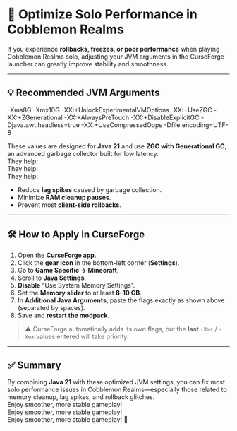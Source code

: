 # 🚀 Optimize Solo Performance in Cobblemon Realms

If you experience **rollbacks, freezes, or poor performance** when playing Cobblemon Realms solo, adjusting your JVM arguments in the CurseForge launcher can greatly improve stability and smoothness.

---

## 💡 Recommended JVM Arguments

-Xms8G -Xmx10G -XX:+UnlockExperimentalVMOptions -XX:+UseZGC -XX:+ZGenerational
-XX:+AlwaysPreTouch -XX:+DisableExplicitGC -Djava.awt.headless=true
-XX:+UseCompressedOops -Dfile.encoding=UTF-8

These values are designed for **Java 21** and use **ZGC with Generational GC**, an advanced garbage collector built for low latency.\
They help:\
They help:\
They help:

- Reduce **lag spikes** caused by garbage collection.
- Minimize **RAM cleanup pauses**.
- Prevent most **client-side rollbacks**.

---

## 🛠 How to Apply in CurseForge

1. Open the **CurseForge app**.
2. Click the **gear icon** in the bottom-left corner (**Settings**).
3. Go to **Game Specific → Minecraft**.
4. Scroll to **Java Settings**.
5. **Disable** “Use System Memory Settings”.
6. Set the **Memory slider** to at least **8–10 GB**.
7. In **Additional Java Arguments**, paste the flags exactly as shown above (separated by spaces).
8. Save and **restart the modpack**.

> ⚠️ CurseForge automatically adds its own flags, but the **last** `-Xms` / `-Xmx` values entered will take priority.

---

## ✅ Summary

By combining **Java 21** with these optimized JVM settings, you can fix most solo performance issues in Cobblemon Realms—especially those related to memory cleanup, lag spikes, and rollback glitches.\
Enjoy smoother, more stable gameplay!\
Enjoy smoother, more stable gameplay!\
Enjoy smoother, more stable gameplay! 🧭

